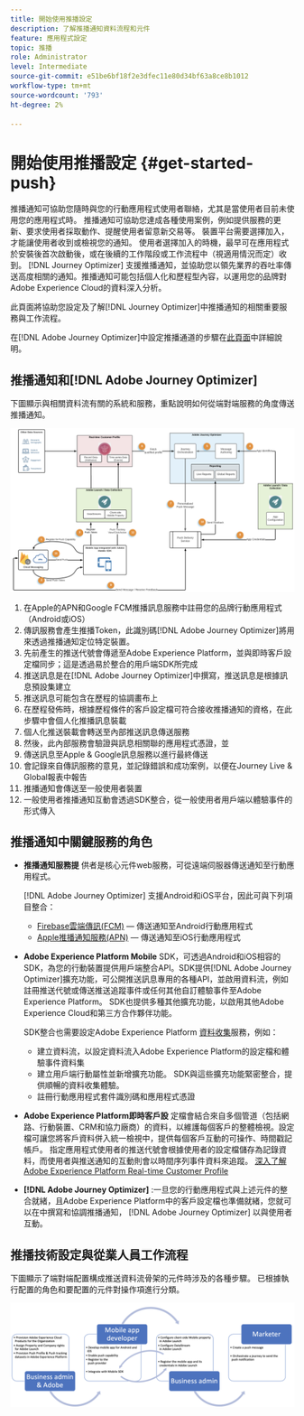 ```yaml
---
title: 開始使用推播設定
description: 了解推播通知資料流程和元件
feature: 應用程式設定
topic: 推播
role: Administrator
level: Intermediate
source-git-commit: e51be6bf18f2e3dfec11e80d34bf63a8ce8b1012
workflow-type: tm+mt
source-wordcount: '793'
ht-degree: 2%

---
```


# 開始使用推播設定 {#get-started-push}

推播通知可協助您隨時與您的行動應用程式使用者聯絡，尤其是當使用者目前未使用您的應用程式時。 推播通知可協助您達成各種使用案例，例如提供服務的更新、要求使用者採取動作、提醒使用者留意新交易等。 裝置平台需要選擇加入，才能讓使用者收到或檢視您的通知。 使用者選擇加入的時機，最早可在應用程式於安裝後首次啟動後，或在後續的工作階段或工作流程中（視適用情況而定）收到。 [!DNL Journey Optimizer] 支援推播通知，並協助您以領先業界的吞吐率傳送高度相關的通知。推播通知可能包括個人化和歷程型內容，以運用您的品牌對Adobe Experience Cloud的資料深入分析。

此頁面將協助您設定及了解[!DNL Journey Optimizer]中推播通知的相關重要服務與工作流程。

在[!DNL Adobe Journey Optimizer]中設定推播通道的步驟在[此頁面](push-configuration.md)中詳細說明。

## 推播通知和[!DNL Adobe Journey Optimizer]

下圖顯示與相關資料流有關的系統和服務，重點說明如何從端對端服務的角度傳送推播通知。

![](assets/push-flow.png)

1. 在Apple的APN和Google FCM推播訊息服務中註冊您的品牌行動應用程式（Android或iOS）
1. 傳訊服務會產生推播Token，此識別碼[!DNL Adobe Journey Optimizer]將用來透過推播通知定位特定裝置。
1. 先前產生的推送代號會傳遞至Adobe Experience Platform，並與即時客戶設定檔同步；這是透過易於整合的用戶端SDK所完成
1. 推送訊息是在[!DNL Adobe Journey Optimizer]中撰寫，推送訊息是根據訊息預設集建立
1. 推送訊息可能包含在歷程的協調畫布上
1. 在歷程發佈時，根據歷程條件的客戶設定檔可符合接收推播通知的資格，在此步驟中會個人化推播訊息裝載
1. 個人化推送裝載會轉送至內部推送訊息傳送服務
1. 然後，此內部服務會驗證與訊息相關聯的應用程式憑證，並
1. 傳送訊息至Apple &amp; Google訊息服務以進行最終傳送
1. 會記錄來自傳訊服務的意見，並記錄錯誤和成功案例，以便在Journey Live &amp; Global報表中報告
1. 推播通知會傳送至一般使用者裝置
1. 一般使用者推播通知互動會透過SDK整合，從一般使用者用戶端以體驗事件的形式傳入

## 推播通知中關鍵服務的角色

* **推播通知服務提** 供者是核心元件web服務，可從遠端伺服器傳送通知至行動應用程式。

   [!DNL Adobe Journey Optimizer]  支援Android和iOS平台，因此可與下列項目整合：
   * [Firebase雲端傳訊(FCM)](https://firebase.google.com/docs/cloud-messaging)  — 傳送通知至Android行動應用程式
   * [Apple推播通知服務(APN)](https://developer.apple.com/library/archive/documentation/NetworkingInternet/Conceptual/RemoteNotificationsPG/APNSOverview.html)  — 傳送通知至iOS行動應用程式

* **Adobe Experience Platform Mobile** SDK，可透過Android和iOS相容的SDK，為您的行動裝置提供用戶端整合API。SDK提供[!DNL Adobe Journey Optimizer]擴充功能，可公開推送訊息專用的各種API，並啟用資料流，例如註冊推送代號或傳送推送追蹤事件或任何其他自訂體驗事件至Adobe Experience Platform。 SDK也提供多種其他擴充功能，以啟用其他Adobe Experience Cloud和第三方合作夥伴功能。

   SDK整合也需要設定Adobe Experience Platform [資料收集](https://experienceleague.adobe.com/docs/launch/using/home.html?lang=zh-Hant)服務，例如：

   * 建立資料流，以設定資料流入Adobe Experience Platform的設定檔和體驗事件資料集
   * 建立用戶端行動屬性並新增擴充功能。 SDK與這些擴充功能緊密整合，提供順暢的資料收集體驗。
   * 註冊行動應用程式套件識別碼和應用程式憑證

* **Adobe Experience Platform即時客戶設**  定檔會結合來自多個管道（包括網路、行動裝置、CRM和協力廠商）的資料，以維護每個客戶的整體檢視。設定檔可讓您將客戶資料併入統一檢視中，提供每個客戶互動的可操作、時間戳記帳戶。 指定應用程式使用者的推送代號會根據使用者的設定檔儲存為記錄資料，而使用者與推送通知的互動則會以時間序列事件資料來追蹤。 [深入了解Adobe Experience Platform Real-time Customer Profile](https://experienceleague.adobe.com/docs/experience-platform/profile/home.html)

* **[!DNL Adobe Journey Optimizer]** :一旦您的行動應用程式與上述元件的整合就緒，且Adobe Experience Platform中的客戶設定檔也準備就緒，您就可以在中撰寫和協調推播通知， [!DNL Adobe Journey Optimizer] 以與使用者互動。

## 推播技術設定與從業人員工作流程

下圖顯示了端對端配置構成推送資料流骨架的元件時涉及的各種步驟。 已根據執行配置的角色和要配置的元件對操作項進行分類。

![](assets/user-flow.png)
